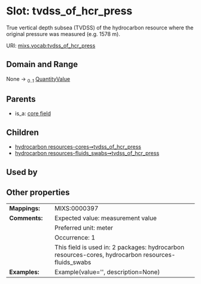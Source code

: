 
# Slot: tvdss_of_hcr_press


True vertical depth subsea (TVDSS) of the hydrocarbon resource where the original pressure was measured (e.g. 1578 m).

URI: [mixs.vocab:tvdss_of_hcr_press](https://w3id.org/mixs/vocab/tvdss_of_hcr_press)


## Domain and Range

None &#8594;  <sub>0..1</sub> [QuantityValue](QuantityValue.md)

## Parents

 *  is_a: [core field](core_field.md)

## Children

 *  [hydrocarbon resources-cores➞tvdss_of_hcr_press](hydrocarbon_resources_cores_tvdss_of_hcr_press.md)
 *  [hydrocarbon resources-fluids_swabs➞tvdss_of_hcr_press](hydrocarbon_resources_fluids_swabs_tvdss_of_hcr_press.md)

## Used by


## Other properties

|  |  |  |
| --- | --- | --- |
| **Mappings:** | | MIXS:0000397 |
| **Comments:** | | Expected value: measurement value |
|  | | Preferred unit: meter |
|  | | Occurrence: 1 |
|  | | This field is used in: 2 packages: hydrocarbon resources-cores, hydrocarbon resources-fluids_swabs |
| **Examples:** | | Example(value='', description=None) |

